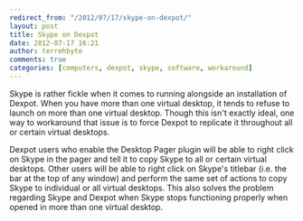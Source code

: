 ```yaml
---
redirect_from: "/2012/07/17/skype-on-dexpot/"
layout: post
title: Skype on Dexpot
date: 2012-07-17 16:21
author: terrehbyte
comments: true
categories: [computers, dexpot, skype, software, workaround]
---
```

Skype is rather fickle when it comes to running alongside an installation of
Dexpot. When you have more than one virtual desktop, it tends to refuse to
launch on more than one virtual desktop. Though this isn't exactly ideal, one
way to workaround that issue is to force Dexpot to replicate it throughout all
or certain virtual desktops.  

Dexpot users who enable the Desktop Pager plugin will be able to right click on
Skype in the pager and tell it to copy Skype to all or certain virtual desktops.
Other users will be able to right click on Skype's titlebar (i.e. the bar at the
top of any window) and perform the same set of actions to copy Skype to
individual or all virtual desktops. This also solves the problem regarding Skype
and Dexpot when Skype stops functioning properly when opened in more than one
virtual desktop.  
